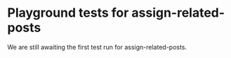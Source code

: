 # Playground tests for assign-related-posts
We are still awaiting the first test run for assign-related-posts.
